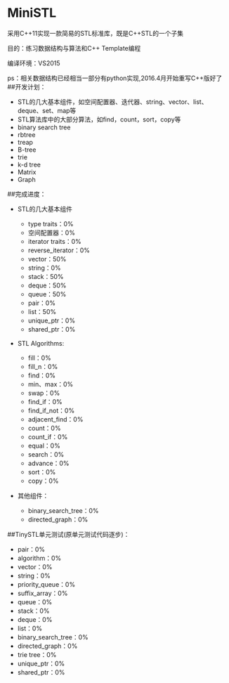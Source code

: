 MiniSTL
=======
采用C++11实现一款简易的STL标准库，既是C++STL的一个子集

目的：练习数据结构与算法和C++ Template编程

编译环境：VS2015

ps：相关数据结构已经相当一部分有python实现,2016.4月开始重写C++版好了
##开发计划：
  * STL的几大基本组件，如空间配置器、迭代器、string、vector、list、deque、set、map等
  * STL算法库中的大部分算法，如find，count，sort，copy等
  * binary search tree
  * rbtree
  * treap
  * B-tree
  * trie
  * k-d tree
  * Matrix
  * Graph

##完成进度：
* STL的几大基本组件
    * type traits：0%  
    * 空间配置器：0%
    * iterator traits：0%
    * reverse_iterator：0%
    * vector：50%
    * string：0%
    * stack：50%
    * deque：50%
    * queue：50%
    * pair：0%
    * list：50%
	* unique_ptr：0%
	* shared_ptr：0%

* STL Algorithms:  
    * fill：0% 
    * fill_n：0% 
    * find：0%
    * min、max：0%	
    * swap：0%
    * find_if：0%
    * find_if_not：0%
    * adjacent_find：0%
    * count：0%
    * count_if：0%
    * equal：0%
	* search：0%
	* advance：0%
	* sort：0%
	* copy：0%
* 其他组件：
    * binary_search_tree：0%
	* directed_graph：0%


##TinySTL单元测试(原单元测试代码逐步)：
  * pair：0%
  * algorithm：0%
  * vector：0%
  * string：0%
  * priority_queue：0%
  * suffix_array：0%
  * queue：0%
  * stack：0%
  * deque：0%
  * list：0%
  * binary_search_tree：0%
  * directed_graph：0%
  * trie tree：0%
  * unique_ptr：0%
  * shared_ptr：0%
